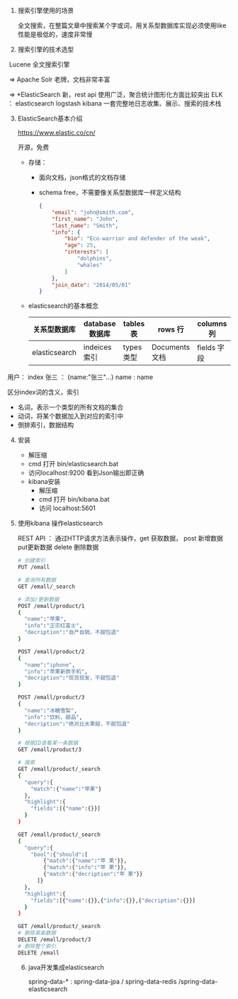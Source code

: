 

1. 搜索引擎使用的场景

   全文搜索，在整篇文章中搜索某个字或词，用关系型数据库实现必须使用like性能是极低的，速度非常慢

2. 搜索引擎的技术选型

​      Lucene  全文搜索引擎

​      =>  Apache Solr      老牌，文档非常丰富

​      =>  *ElasticSearch    新，rest api 使用广泛，聚合统计图形化方面比较突出  ELK ： elasticsearch   logstash   kibana   一套完整地日志收集、展示、搜索的技术栈



3. ElasticSearch基本介绍

   https://www.elastic.co/cn/

   开源，免费

   - 存储：

     -  面向文档，json格式的文档存储

     - schema free，不需要像关系型数据库一样定义结构

       ```json
       {
           "email": "john@smith.com",
           "first_name": "John",
           "last_name": "Smith",
           "info": {
               "bio": "Eco-warrior and defender of the weak",
               "age": 25,
               "interests": [
                   "dolphins",
                   "whales"
               ]
           },
           "join_date": "2014/05/01"
       }
       ```

   - elasticsearch的基本概念

     | 关系型数据库  | database数据库 | tables  表   | rows   行       | columns 列   |
     | ------------- | -------------- | ------------ | --------------- | ------------ |
     | elasticsearch | indeices索引   | types   类型 | Documents  文档 | fields  字段 |

用户： index    张三 ： {name:"张三"...}    name  : name

区分index词的含义，索引

- 名词，表示一个类型的所有文档的集合
- 动词，将某个数据加入到对应的索引中
- 倒排索引，数据结构

4. 安装

   - 解压缩
   - cmd 打开 bin/elasticsearch.bat
   - 访问localhost:9200 看到Json输出即正确
   - kibana安装
     - 解压缩
     - cmd 打开 bin/kibana.bat
     - 访问 localhost:5601

5. 使用kibana 操作elasticsearch

   REST API  ： 通过HTTP请求方法表示操作，get 获取数据，  post 新增数据  put更新数据 delete 删除数据

   ```bash
   # 创建索引
   PUT /emall
   
   # 查询所有数据
   GET /emall/_search
   
   # 添加/更新数据
   POST /emall/product/1
   {
     "name":"苹果",
     "info":"正宗红富士",
     "decription":"自产自销，不甜包退"
   }
   
   POST /emall/product/2
   {
     "name":"iphone",
     "info":"苹果新款手机",
     "decription":"现货现发，不甜包退"
   }
   
   POST /emall/product/3
   {
     "name":"冰糖雪梨",
     "info":"饮料，甜品",
     "decription":"绝对比水果甜，不甜包退"
   }
   
   # 根据ID查看某一条数据
   GET /emall/product/3
   
   # 搜索
   GET /emall/product/_search
   {
     "query":{
       "match":{"name":"苹果"}
     },
     "highlight":{
       "fields":[{"name":{}}]
     }
   }
   
   GET /emall/product/_search
   {
     "query":{
       "bool":{"should":[
           {"match":{"name":"苹 果"}},
           {"match":{"info":"苹 果"}},
           {"match":{"decription":"苹 果"}}
         ]}
     },
     "highlight":{
       "fields":[{"name":{}},{"info":{}},{"decription":{}}]
     }
   }
   
   GET /emall/product/_search
   # 删除某条数据
   DELETE /emall/product/3
   # 删除整个索引
   DELETE /emall
   
   ```

   6. java开发集成elasticsearch

      spring-data-*   :  spring-data-jpa / spring-data-redis /spring-data-elasticsearch

      